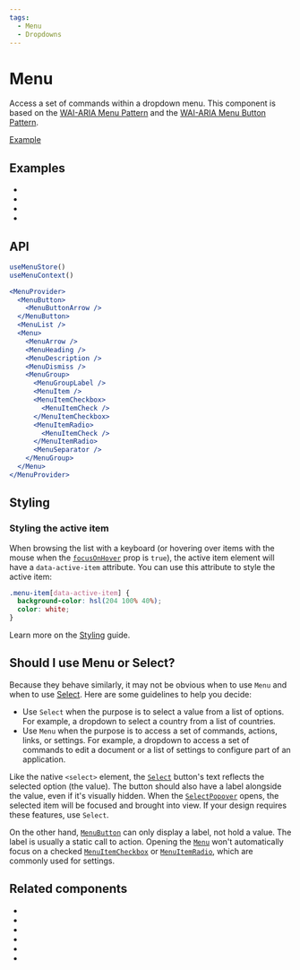 ```yaml
---
tags:
  - Menu
  - Dropdowns
---
```


# Menu

<div data-description>

Access a set of commands within a dropdown menu. This component is based on the <a href="https://www.w3.org/WAI/ARIA/apg/patterns/menu/">WAI-ARIA Menu Pattern</a> and the <a href="https://www.w3.org/WAI/ARIA/apg/patterns/menubutton/">WAI-ARIA Menu Button Pattern</a>.

</div>

<div data-tags></div>

<a href="../examples/menu/index.tsx" data-playground>Example</a>

## Examples

<div data-cards="examples">

- [](/examples/menu-nested)
- [](/examples/menu-item-checkbox)
- [](/examples/menu-framer-motion)
- [](/examples/menu-tooltip)

</div>

## API

```jsx
useMenuStore()
useMenuContext()

<MenuProvider>
  <MenuButton>
    <MenuButtonArrow />
  </MenuButton>
  <MenuList />
  <Menu>
    <MenuArrow />
    <MenuHeading />
    <MenuDescription />
    <MenuDismiss />
    <MenuGroup>
      <MenuGroupLabel />
      <MenuItem />
      <MenuItemCheckbox>
        <MenuItemCheck />
      </MenuItemCheckbox>
      <MenuItemRadio>
        <MenuItemCheck />
      </MenuItemRadio>
      <MenuSeparator />
    </MenuGroup>
  </Menu>
</MenuProvider>
```

## Styling

### Styling the active item

When browsing the list with a keyboard (or hovering over items with the mouse when the [`focusOnHover`](/reference/menu-item#focusonhover) prop is `true`), the active item element will have a `data-active-item` attribute. You can use this attribute to style the active item:

```css
.menu-item[data-active-item] {
  background-color: hsl(204 100% 40%);
  color: white;
}
```

Learn more on the [Styling](/guide/styling) guide.

## Should I use Menu or Select?

Because they behave similarly, it may not be obvious when to use `Menu` and when to use [Select](/components/select). Here are some guidelines to help you decide:

- Use `Select` when the purpose is to select a value from a list of options. For example, a dropdown to select a country from a list of countries.
- Use `Menu` when the purpose is to access a set of commands, actions, links, or settings. For example, a dropdown to access a set of commands to edit a document or a list of settings to configure part of an application.

Like the native `<select>` element, the [`Select`](/reference/select) button's text reflects the selected option (the value). The button should also have a label alongside the value, even if it's visually hidden. When the [`SelectPopover`](/reference/select-popover) opens, the selected item will be focused and brought into view. If your design requires these features, use `Select`.

On the other hand, [`MenuButton`](/reference/menu-button) can only display a label, not hold a value. The label is usually a static call to action. Opening the [`Menu`](/reference/menu) won't automatically focus on a checked [`MenuItemCheckbox`](/reference/menu-item-checkbox) or [`MenuItemRadio`](/reference/menu-item-radio), which are commonly used for settings.

## Related components

<div data-cards="components">

- [](/components/button)
- [](/components/checkbox)
- [](/components/menubar)
- [](/components/popover)
- [](/components/radio)
- [](/components/select)

</div>
